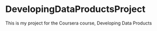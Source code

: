# DevelopingDataProductsProject
This is my project for the Coursera course, Developing Data Products
